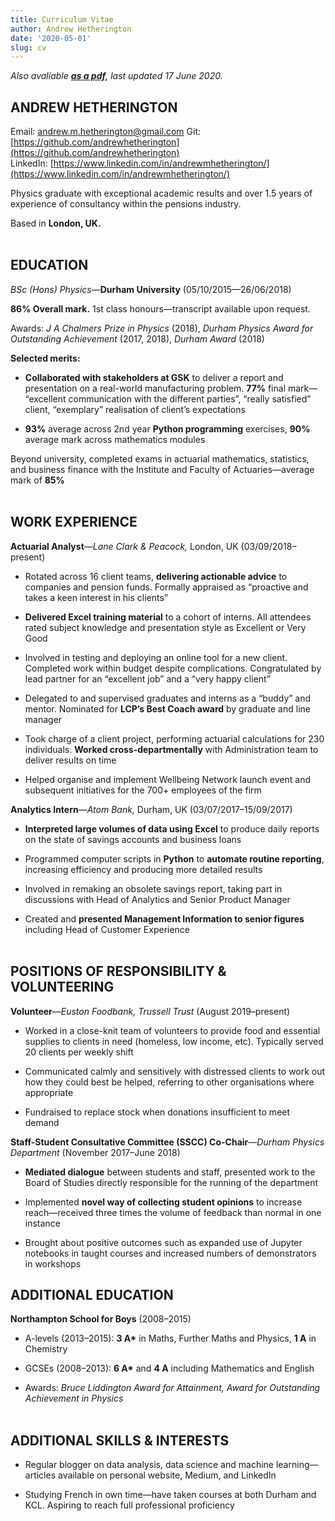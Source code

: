 ```yaml
---
title: Curriculum Vitae
author: Andrew Hetherington
date: '2020-05-01'
slug: cv
---
```


_Also avaliable **[as a pdf](https://drive.google.com/file/d/1-teP_mTDnlbqN6HS4arStNURWjctOf6p/view?usp=sharing)**, last updated 17 June 2020._

## ANDREW HETHERINGTON

Email: andrew.m.hetherington@gmail.com 
Git: [https://github.com/andrewhetherington](https://github.com/andrewhetherington)  
LinkedIn: [https://www.linkedin.com/in/andrewmhetherington/](https://www.linkedin.com/in/andrewmhetherington/)

Physics graduate with exceptional academic results and over 1.5 years of experience of consultancy within the pensions industry.

Based in **London, UK.**  
&nbsp; 

## EDUCATION

*BSc (Hons) Physics*—**Durham University** (05/10/2015—26/06/2018)

**86% Overall mark.**  1st class honours—transcript available upon request.

Awards: *J A Chalmers Prize in Physics* (2018), *Durham Physics Award for Outstanding Achievement* (2017, 2018), *Durham Award* (2018)

**Selected merits:**
* **Collaborated with stakeholders at GSK** to deliver a report and presentation on a real-world manufacturing problem. **77%** final mark— “excellent communication with the different parties”, “really satisfied” client, “exemplary” realisation of client’s expectations

* **93%** average across 2nd year **Python programming** exercises, **90%** average mark across mathematics modules

Beyond university, completed exams in actuarial mathematics, statistics, and business finance with the Institute and Faculty of Actuaries—average mark of **85%**  
&nbsp;  

## WORK EXPERIENCE

**Actuarial Analyst**—*Lane Clark & Peacock,* London, UK   (03/09/2018–present)

* Rotated across 16 client teams, **delivering actionable advice** to companies and pension funds. Formally appraised as “proactive and takes a keen interest in his clients”

* **Delivered Excel training material** to a cohort of interns. All attendees rated subject knowledge and presentation style as Excellent or Very Good

* Involved in testing and deploying an online tool for a new client. Completed work within budget despite complications. Congratulated by lead partner for an “excellent job” and a “very happy client”

* Delegated to and supervised graduates and interns as a “buddy” and mentor. Nominated for **LCP’s Best Coach award** by graduate and line manager

* Took charge of a client project, performing actuarial calculations for 230 individuals. **Worked cross-departmentally** with Administration team to deliver results on time

* Helped organise and implement Wellbeing Network launch event and subsequent initiatives for the 700+ employees of the firm


**Analytics Intern**—*Atom Bank,* Durham, UK   (03/07/2017–15/09/2017)

* **Interpreted large volumes of data using Excel** to produce daily reports on the state of savings accounts and business loans

* Programmed computer scripts in **Python** to **automate routine reporting**, increasing efficiency and producing more detailed results

* Involved in remaking an obsolete savings report, taking part in discussions with Head of Analytics and Senior Product Manager

* Created and **presented Management Information to senior figures** including Head of Customer Experience   
&nbsp; 

## POSITIONS OF RESPONSIBILITY & VOLUNTEERING

**Volunteer**—*Euston Foodbank, Trussell Trust* (August 2019–present)

* Worked in a close-knit team of volunteers to provide food and essential supplies to clients in need (homeless, low income, etc). Typically served 20 clients per weekly shift

* Communicated calmly and sensitively with distressed clients to work out how they could best be helped, referring to other organisations where appropriate

* Fundraised to replace stock when donations insufficient to meet demand  

**Staff-Student Consultative Committee (SSCC) Co-Chair**—*Durham Physics Department* (November 2017–June 2018)

* **Mediated dialogue** between students and staff, presented work to the Board of Studies directly responsible for the running of the department

* Implemented **novel way of collecting student opinions** to increase reach—received three times the volume of feedback than normal in one instance

* Brought about positive outcomes such as expanded use of Jupyter notebooks in taught courses and increased numbers of demonstrators in workshops
&nbsp; 

## ADDITIONAL EDUCATION

**Northampton School for Boys** (2008–2015)

* A-levels (2013–2015): **3 A\*** in Maths, Further Maths and Physics, **1 A** in Chemistry

* GCSEs (2008–2013): **6 A\*** and **4 A** including Mathematics and English

* Awards: *Bruce Liddington Award for Attainment, Award for Outstanding Achievement in Physics*  
&nbsp; 

## ADDITIONAL SKILLS & INTERESTS
* Regular blogger on data analysis, data science and machine learning—articles available on personal website, Medium, and LinkedIn

* Studying French in own time—have taken courses at both Durham and KCL. Aspiring to reach full professional proficiency